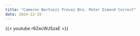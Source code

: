 ```yaml
---
title: "Cameron Bertuzzi Proves Bro. Peter Dimond Correct"
date: 2024-12-19
---
```


{{< youtube r6ZecWJSzaE >}}
